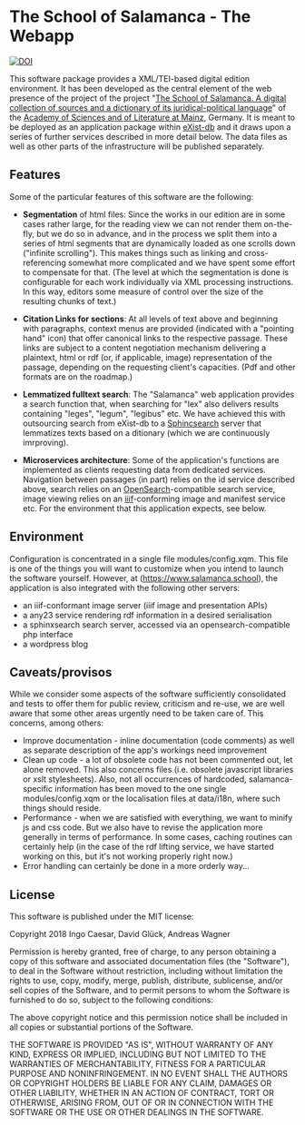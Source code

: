 # The School of Salamanca - The Webapp

[![DOI](https://zenodo.org/badge/DOI/10.5281/zenodo.1186521.svg)](https://doi.org/10.5281/zenodo.1186521)

This software package provides a XML/TEI-based digital edition environment. It has been developed as the central element of the web presence of the project of the project "[The School of Salamanca. A digital collection of sources and a dictionary of its juridical-political language](https://www.salamanca.school)" of the [Academy of Sciences and of Literature at Mainz](https://www.adwmainz.de/), Germany. It is meant to be deployed as an application package within [eXist-db](https://exist-db.org/) and it draws upon a series of further services described in more detail below. The data files as well as other parts of the infrastructure will be published separately.


## Features

Some of the particular features of this software are the following:

* **Segmentation** of html files: Since the works in our edition are in some cases rather large, for the reading view we can not render them on-the-fly, but we do so in advance, and in the process we split them into a series of html segments that are dynamically loaded as one scrolls down ("infinite scrolling"). This makes things such as linking and cross-referencing somewhat more complicated and we have spent some effort to compensate for that. (The level at which the segmentation is done is configurable for each work individually via XML processing instructions. In this way, editors some measure of control over the size of the resulting chunks of text.)

* **Citation Links for sections**: At all levels of text above and beginning with paragraphs, context menus are provided (indicated with a "pointing hand" icon) that offer canonical links to the respective passage. These links are subject to a content negotiation mechanism delivering a plaintext, html or rdf (or, if applicable, image) representation of the passage, depending on the requesting client's capacities. (Pdf and other formats are on the roadmap.)

* **Lemmatized fulltext search**: The "Salamanca" web application provides a search function that, when searching for "lex" also delivers results containing "leges", "legum", "legibus" etc. We have achieved this with outsourcing search from eXist-db to a [Sphincsearch](http://sphinxsearch.com/) server that lemmatizes texts based on a ditionary (which we are continuously imrproving).

* **Microservices architecture**: Some of the application's functions are implemented as clients requesting data from dedicated services. Navigation between passages (in part) relies on the id service described above, search relies on an [OpenSearch](http://www.opensearch.org/)-compatible search service, image viewing relies on an [iiif](http://iiif.io/)-conforming image and manifest service etc. For the environment that this application expects, see below.


## Environment

Configuration is concentrated in a single file modules/config.xqm. This file is one of the things you will want to customize when you intend to launch the software yourself. However, at (https://www.salamanca.school), the application is also integrated with the following other servers:

* an iiif-conformant image server (iiif image and presentation APIs)
* a any23 service rendering rdf information in a desired serialisation
* a sphinxsearch search server, accessed via an opensearch-compatible php interface
* a wordpress blog


## Caveats/provisos

While we consider some aspects of the software sufficiently consolidated and tests to offer them for public review, criticism and re-use, we are well aware that some other areas urgently need to be taken care of. This concerns, among others:

* Improve documentation - inline documentation (code comments) as well as separate description of the app's workings need improvement
* Clean up code - a lot of obsolete code has not been commented out, let alone removed. This also concerns files (i.e. obsolete javascript libraries or xslt stylesheets). Also, not all occurrences of hardcoded, salamanca-specific information has been moved to the one single modules/config.xqm or the localisation files at data/i18n, where such things should reside.
* Performance - when we are satisfied with everything, we want to minify js and css code. But we also have to revise the application more generally in terms of performance. In some cases, caching routines can certainly help (in the case of the rdf lifting service, we have started working on this, but it's not working properly right now.)
* Error handling can certainly be done in a more orderly way...


## License

This software is published under the MIT license:

Copyright 2018 Ingo Caesar, David Glück, Andreas Wagner

Permission is hereby granted, free of charge, to any person obtaining a copy of this software and associated documentation files (the "Software"), to deal in the Software without restriction, including without limitation the rights to use, copy, modify, merge, publish, distribute, sublicense, and/or sell copies of the Software, and to permit persons to whom the Software is furnished to do so, subject to the following conditions:

The above copyright notice and this permission notice shall be included in all copies or substantial portions of the Software.

THE SOFTWARE IS PROVIDED "AS IS", WITHOUT WARRANTY OF ANY KIND, EXPRESS OR IMPLIED, INCLUDING BUT NOT LIMITED TO THE WARRANTIES OF MERCHANTABILITY, FITNESS FOR A PARTICULAR PURPOSE AND NONINFRINGEMENT. IN NO EVENT SHALL THE AUTHORS OR COPYRIGHT HOLDERS BE LIABLE FOR ANY CLAIM, DAMAGES OR OTHER LIABILITY, WHETHER IN AN ACTION OF CONTRACT, TORT OR OTHERWISE, ARISING FROM, OUT OF OR IN CONNECTION WITH THE SOFTWARE OR THE USE OR OTHER DEALINGS IN THE SOFTWARE.
